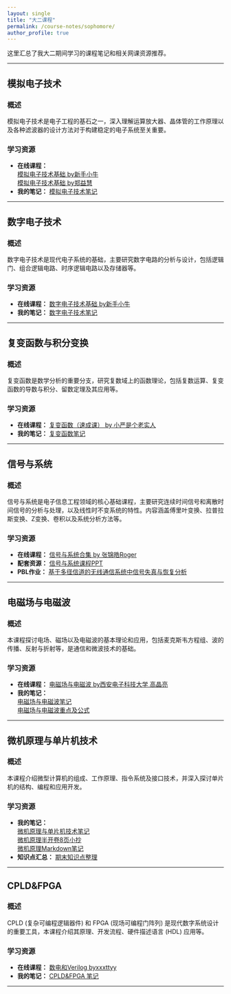 ```yaml
---
layout: single
title: "大二课程"
permalink: /course-notes/sophomore/
author_profile: true
---
```


这里汇总了我大二期间学习的课程笔记和相关网课资源推荐。

---

## 模拟电子技术

### 概述
模拟电子技术是电子工程的基石之一，深入理解运算放大器、晶体管的工作原理以及各种滤波器的设计方法对于构建稳定的电子系统至关重要。

### 学习资源
* **在线课程：** <br>
    [模拟电子技术基础 by新手小牛](https://www.bilibili.com/video/BV1GB4y1P79U/?spm_id_from=333.1007.top_right_bar_window_history.content.click&vd_source=f12f18d6054b9822e00b713d3c3ae108) <br>
    [模拟电子技术基础 by郑益慧](https://www.bilibili.com/video/BV1Gt411b7Zq/?spm_id_from=333.1391.0.0&vd_source=f12f18d6054b9822e00b713d3c3ae108)
* **我的笔记：** [模拟电子技术笔记](/files/Analog-Electronics-Notes.pdf)

---

## 数字电子技术

### 概述
数字电子技术是现代电子系统的基础，主要研究数字电路的分析与设计，包括逻辑门、组合逻辑电路、时序逻辑电路以及存储器等。

### 学习资源
* **在线课程：** [数字电子技术基础 by新手小牛](https://www.bilibili.com/video/BV1ZV411E7W5?spm_id_from=333.788.videopod.episodes&vd_source=f12f18d6054b9822e00b713d3c3ae108)
* **我的笔记：** [数字电子技术笔记](/files/Digital-Electronics-Notes.pdf)

---

## 复变函数与积分变换

### 概述
复变函数是数学分析的重要分支，研究复数域上的函数理论，包括复数运算、复变函数的导数与积分、留数定理及其应用等。

### 学习资源
* **在线课程：** [复变函数（速成课） by 小严是个老实人](https://www.bilibili.com/video/BV19M4y1L7hd/?spm_id_from=333.337.search-card.all.click&vd_source=f12f18d6054b9822e00b713d3c3ae108)
* **我的笔记：** [复变函数笔记](/files/Complex-Variable-Functions-Notes.pdf)

---

## 信号与系统

### 概述
信号与系统是电子信息工程领域的核心基础课程，主要研究连续时间信号和离散时间信号的分析与处理，以及线性时不变系统的特性。内容涵盖傅里叶变换、拉普拉斯变换、Z变换、卷积以及系统分析方法等。

### 学习资源
* **在线课程：** [信号与系统合集 by 张锦皓Roger](https://www.bilibili.com/video/BV1qM411a7N2/?spm_id_from=333.337.search-card.all.click&vd_source=f12f18d6054b9822e00b713d3c3ae108)
* **配套资源：** [信号与系统课程PPT](/files/Signals-and-Systems-PPT.zip)
* **PBL作业：** [基于多径信道的无线通信系统中信号失真与恢复分析](/files/Signals-and-Systems-PBL-Analysis.zip) 

---

## 电磁场与电磁波

### 概述
本课程探讨电场、磁场以及电磁波的基本理论和应用，包括麦克斯韦方程组、波的传播、反射与折射等，是通信和微波技术的基础。

### 学习资源
* **在线课程：** [电磁场与电磁波 by西安电子科技大学 高晶亮](https://www.bilibili.com/video/BV1Cj411E7sQ/?spm_id_from=333.1387.homepage.video_card.click)
* **我的笔记：** <br>
    [电磁场与电磁波笔记 ](/files/Electromagnetic-Fields-Waves-Notes.pdf) <br>
    [电磁场与电磁波重点及公式 ](/files/Electromagnetic-Fields-Waves-Summary.pdf) 

---

## 微机原理与单片机技术

### 概述
本课程介绍微型计算机的组成、工作原理、指令系统及接口技术，并深入探讨单片机的结构、编程和应用开发。

### 学习资源
* **我的笔记：** <br>
    [微机原理与单片机技术笔记](/files/Microcomputer-Principles-Notes.pdf) <br>
    [微机原理半开卷8页小抄 ](/files/Microcomputer-Principles-Cheatsheet.pdf)  <br>
    [微机原理Markdown笔记 ](/files/Microcomputer-Principles-Markdown-Notes.pdf) 
* **知识点汇总：** [期末知识点整理 ](/files/Final-Exam-Knowledge-Summary.pdf)
---

## CPLD&FPGA

### 概述
CPLD (复杂可编程逻辑器件) 和 FPGA (现场可编程门阵列) 是现代数字系统设计的重要工具，本课程介绍其原理、开发流程、硬件描述语言 (HDL) 应用等。

### 学习资源
* **在线课程：** [数电和Verilog byxxxttyy](https://space.bilibili.com/29373789?spm_id_from=333.1391.0.0)
* **我的笔记：** [CPLD&FPGA 笔记](/files/CPLD-FPGA-Notes.pdf)

---



